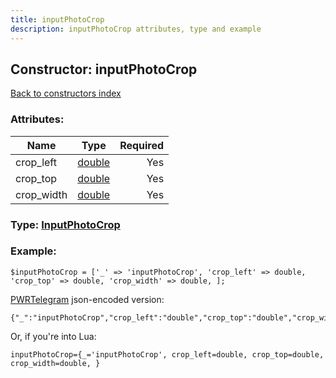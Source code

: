 ```yaml
---
title: inputPhotoCrop
description: inputPhotoCrop attributes, type and example
---
```

## Constructor: inputPhotoCrop  
[Back to constructors index](index.md)



### Attributes:

| Name     |    Type       | Required |
|----------|:-------------:|---------:|
|crop\_left|[double](../types/double.md) | Yes|
|crop\_top|[double](../types/double.md) | Yes|
|crop\_width|[double](../types/double.md) | Yes|



### Type: [InputPhotoCrop](../types/InputPhotoCrop.md)


### Example:

```
$inputPhotoCrop = ['_' => 'inputPhotoCrop', 'crop_left' => double, 'crop_top' => double, 'crop_width' => double, ];
```  

[PWRTelegram](https://pwrtelegram.xyz) json-encoded version:

```
{"_":"inputPhotoCrop","crop_left":"double","crop_top":"double","crop_width":"double"}
```


Or, if you're into Lua:  


```
inputPhotoCrop={_='inputPhotoCrop', crop_left=double, crop_top=double, crop_width=double, }

```


